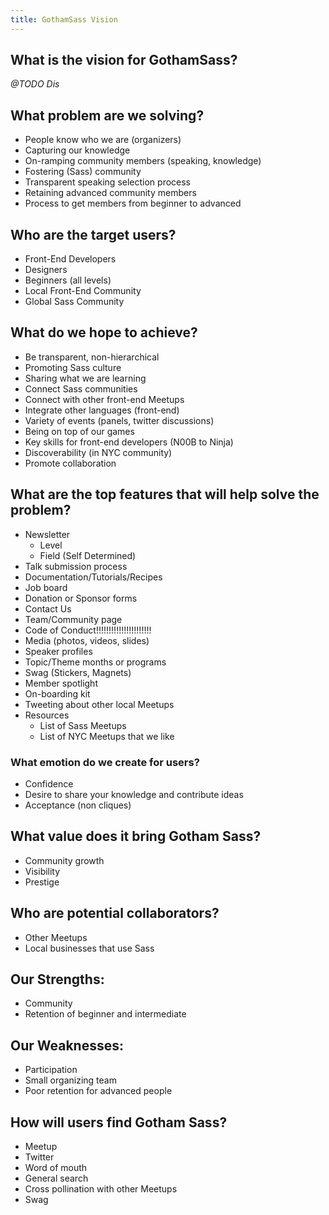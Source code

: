 ```yaml
---
title: GothamSass Vision
---
```



## What is the vision for GothamSass? 

_@TODO Dis_

## What problem are we solving?

- People know who we are (organizers)
- Capturing our knowledge
- On-ramping community members (speaking, knowledge)
- Fostering (Sass) community
- Transparent speaking selection process
- Retaining advanced community members
- Process to get members from beginner to advanced

## Who are the target users?

- Front-End Developers
- Designers
- Beginners (all levels)
- Local Front-End Community
- Global Sass Community

## What do we hope to achieve?

- Be transparent, non-hierarchical 
- Promoting Sass culture
- Sharing what we are learning
- Connect Sass communities  
- Connect with other front-end Meetups
- Integrate other languages (front-end)
- Variety of events (panels, twitter discussions)
- Being on top of our games
- Key skills for front-end developers (N00B to Ninja)
- Discoverability (in NYC community)
- Promote collaboration

## What are the top features that will help solve the problem?

- Newsletter
    - Level
    - Field (Self Determined)
- Talk submission process
- Documentation/Tutorials/Recipes 
- Job board
- Donation or Sponsor forms
- Contact Us
- Team/Community page
- Code of Conduct!!!!!!!!!!!!!!!!!!!!!!
- Media (photos, videos, slides)
- Speaker profiles
- Topic/Theme months or programs
- Swag (Stickers, Magnets)
- Member spotlight
- On-boarding kit
- Tweeting about other local Meetups
- Resources
    - List of Sass Meetups
    - List of NYC Meetups that we like

### What emotion do we create for users?

- Confidence
- Desire to share your knowledge and contribute ideas
- Acceptance (non cliques)

## What value does it bring Gotham Sass?

- Community growth
- Visibility
- Prestige

## Who are potential collaborators?

- Other Meetups
- Local businesses that use Sass

## Our Strengths:

- Community
- Retention of beginner and intermediate

## Our Weaknesses:

- Participation
- Small organizing team 
- Poor retention for advanced people

## How will users find Gotham Sass?

- Meetup
- Twitter
- Word of mouth
- General search
- Cross pollination with other Meetups
- Swag

